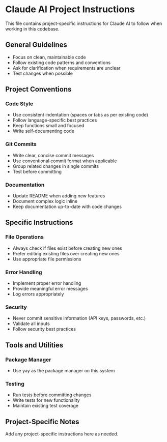 # Claude AI Project Instructions

This file contains project-specific instructions for Claude AI to follow when working in this codebase.

## General Guidelines

- Focus on clean, maintainable code
- Follow existing code patterns and conventions
- Ask for clarification when requirements are unclear
- Test changes when possible

## Project Conventions

### Code Style
- Use consistent indentation (spaces or tabs as per existing code)
- Follow language-specific best practices
- Keep functions small and focused
- Write self-documenting code

### Git Commits
- Write clear, concise commit messages
- Use conventional commit format when applicable
- Group related changes in single commits
- Test before committing

### Documentation
- Update README when adding new features
- Document complex logic inline
- Keep documentation up-to-date with code changes

## Specific Instructions

### File Operations
- Always check if files exist before creating new ones
- Prefer editing existing files over creating new ones
- Use appropriate file permissions

### Error Handling
- Implement proper error handling
- Provide meaningful error messages
- Log errors appropriately

### Security
- Never commit sensitive information (API keys, passwords, etc.)
- Validate all inputs
- Follow security best practices

## Tools and Utilities

### Package Manager
- Use yay as the package manager on this system

### Testing
- Run tests before committing changes
- Write tests for new functionality
- Maintain existing test coverage

## Project-Specific Notes

Add any project-specific instructions here as needed.